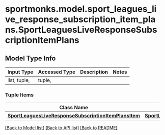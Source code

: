 # sportmonks.model.sport_leagues_live_response_subscription_item_plans.SportLeaguesLiveResponseSubscriptionItemPlans

## Model Type Info
Input Type | Accessed Type | Description | Notes
------------ | ------------- | ------------- | -------------
list, tuple,  | tuple,  |  | 

### Tuple Items
Class Name | Input Type | Accessed Type | Description | Notes
------------- | ------------- | ------------- | ------------- | -------------
[**SportLeaguesLiveResponseSubscriptionItemPlansItem**](SportLeaguesLiveResponseSubscriptionItemPlansItem.md) | [**SportLeaguesLiveResponseSubscriptionItemPlansItem**](SportLeaguesLiveResponseSubscriptionItemPlansItem.md) | [**SportLeaguesLiveResponseSubscriptionItemPlansItem**](SportLeaguesLiveResponseSubscriptionItemPlansItem.md) |  | 

[[Back to Model list]](../../README.md#documentation-for-models) [[Back to API list]](../../README.md#documentation-for-api-endpoints) [[Back to README]](../../README.md)

